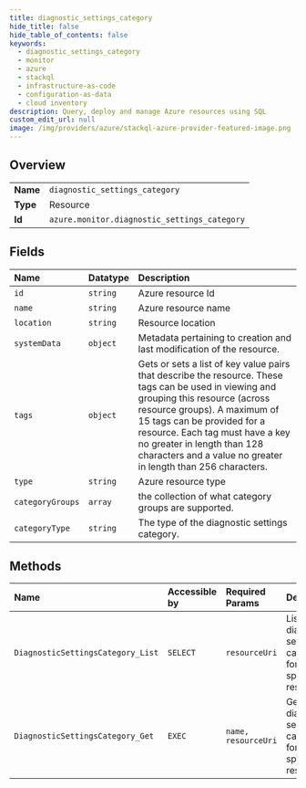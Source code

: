 ```yaml
---
title: diagnostic_settings_category
hide_title: false
hide_table_of_contents: false
keywords:
  - diagnostic_settings_category
  - monitor
  - azure    
  - stackql
  - infrastructure-as-code
  - configuration-as-data
  - cloud inventory
description: Query, deploy and manage Azure resources using SQL
custom_edit_url: null
image: /img/providers/azure/stackql-azure-provider-featured-image.png
---
```

  
    

## Overview
<table><tbody>
<tr><td><b>Name</b></td><td><code>diagnostic_settings_category</code></td></tr>
<tr><td><b>Type</b></td><td>Resource</td></tr>
<tr><td><b>Id</b></td><td><code>azure.monitor.diagnostic_settings_category</code></td></tr>
</tbody></table>

## Fields
| Name | Datatype | Description |
|:-----|:---------|:------------|
| `id` | `string` | Azure resource Id |
| `name` | `string` | Azure resource name |
| `location` | `string` | Resource location |
| `systemData` | `object` | Metadata pertaining to creation and last modification of the resource. |
| `tags` | `object` | Gets or sets a list of key value pairs that describe the resource. These tags can be used in viewing and grouping this resource (across resource groups). A maximum of 15 tags can be provided for a resource. Each tag must have a key no greater in length than 128 characters and a value no greater in length than 256 characters. |
| `type` | `string` | Azure resource type |
| `categoryGroups` | `array` | the collection of what category groups are supported. |
| `categoryType` | `string` | The type of the diagnostic settings category. |
## Methods
| Name | Accessible by | Required Params | Description |
|:-----|:--------------|:----------------|:------------|
| `DiagnosticSettingsCategory_List` | `SELECT` | `resourceUri` | Lists the diagnostic settings categories for the specified resource. |
| `DiagnosticSettingsCategory_Get` | `EXEC` | `name, resourceUri` | Gets the diagnostic settings category for the specified resource. |
